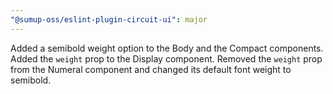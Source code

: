 ```yaml
---
"@sumup-oss/eslint-plugin-circuit-ui": major
---
```


Added a semibold weight option to the Body and the Compact components. Added the `weight` prop to the Display component. Removed the `weight` prop from the Numeral component and changed its default font weight to semibold.
